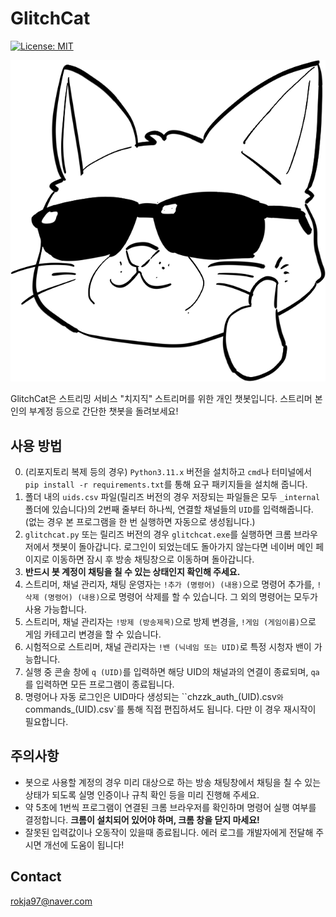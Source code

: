 # GlitchCat
[![License: MIT](https://img.shields.io/badge/License-MIT-yellow.svg)](https://opensource.org/licenses/MIT)

![glitchcat](./glitchcat.png)

GlitchCat은 스트리밍 서비스 "치지직" 스트리머를 위한 개인 챗봇입니다.
스트리머 본인의 부계정 등으로 간단한 챗봇을 돌려보세요!

## 사용 방법

0. (리포지토리 복제 등의 경우) `Python3.11.x` 버전을 설치하고 `cmd`나 터미널에서 `pip install -r requirements.txt`를 통해 요구 패키지들을 설치해 줍니다.
1. 폴더 내의 `uids.csv` 파일(릴리즈 버전의 경우 저장되는 파일들은 모두 `_internal` 폴더에 있습니다)의 2번째 줄부터 하나씩, 연결할 채널들의 `UID`를 입력해줍니다. (없는 경우 본 프로그램을 한 번 실행하면 자동으로 생성됩니다.)
2. `glitchcat.py` 또는 릴리즈 버전의 경우 `glitchcat.exe`를 실행하면 크롬 브라우저에서 챗봇이 돌아갑니다. 로그인이 되었는데도 돌아가지 않는다면 네이버 메인 페이지로 이동하면 잠시 후 방송 채팅창으로 이동하며 돌아갑니다.
3. **반드시 봇 계정이 채팅을 칠 수 있는 상태인지 확인해 주세요.** 
4. 스트리머, 채널 관리자, 채팅 운영자는 `!추가 (명령어) (내용)`으로 명령어 추가를, `!삭제 (명령어) (내용)`으로 명령어 삭제를 할 수 있습니다. 그 외의 명령어는 모두가 사용 가능합니다.
5. 스트리머, 채널 관리자는 `!방제 (방송제목)`으로 방제 변경을, `!게임 (게임이름)`으로 게임 카테고리 변경을 할 수 있습니다.
6. 시험적으로 스트리머, 채널 관리자는 `!밴 (닉네임 또는 UID)`로 특정 시청자 밴이 가능합니다.
7. 실행 중 콘솔 창에 `q (UID)`를 입력하면 해당 UID의 채널과의 연결이 종료되며, `qa`를 입력하면 모든 프로그램이 종료됩니다.
8. 명령어나 자동 로그인은 UID마다 생성되는 ``chzzk_auth_(UID).csv`와 `commands_(UID).csv`를 통해 직접 편집하셔도 됩니다. 다만 이 경우 재시작이 필요합니다.

## 주의사항

- 봇으로 사용할 계정의 경우 미리 대상으로 하는 방송 채팅창에서 채팅을 칠 수 있는 상태가 되도록 실명 인증이나 규칙 확인 등을 미리 진행해 주세요.
- 약 5초에 1번씩 프로그램이 연결된 크롬 브라우저를 확인하며 명령어 실행 여부를 결정합니다. **크롬이 설치되어 있어야 하며, 크롬 창을 닫지 마세요!**
- 잘못된 입력값이나 오동작이 있을때 종료됩니다. 에러 로그를 개발자에게 전달해 주시면 개선에 도움이 됩니다!

## Contact

<rokja97@naver.com>